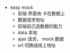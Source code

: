 - easy mock
  + 前端 界面快 卡在数据上
  + 数据请求地址
  + 前端自己造数据的能力
  + data 本地
  + ajax 请求， mock 数据
  + url 切换成线上地址